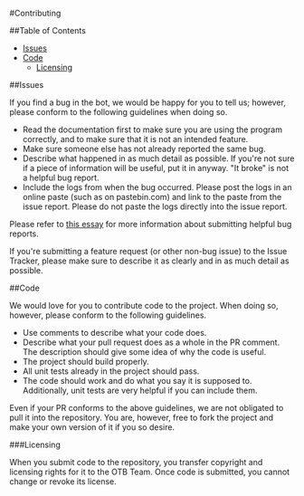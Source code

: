#Contributing

##Table of Contents

- [Issues](#issues)
- [Code](#code)
  - [Licensing](#licensing)

##Issues

If you find a bug in the bot, we would be happy for you to tell us; however, please conform to the following guidelines when doing so.

* Read the documentation first to make sure you are using the program correctly, and to make sure that it is not an intended feature.
* Make sure someone else has not already reported the same bug.
* Describe what happened in as much detail as possible. If you're not sure if a piece of  information will be useful, put it in anyway. "It broke" is not a helpful bug report.
* Include the logs from when the bug occurred. Please post the logs in an online paste (such as on pastebin.com) and link to the paste from the issue report. Please do not paste the logs directly into the issue report.

Please refer to <a href="http://www.chiark.greenend.org.uk/~sgtatham/bugs.html" target="_blank">this essay</a> for more information about submitting helpful bug reports.

If you're submitting a feature request (or other non-bug issue) to the Issue Tracker, please make sure to describe it as clearly and in as much detail as possible.

##Code

We would love for you to contribute code to the project. When doing so, however, please conform to the following guidelines.

* Use comments to describe what your code does.
* Describe what your pull request does as a whole in the PR comment. The description should give some idea of why the code is useful.
* The project should build properly.
* All unit tests already in the project should pass.
* The code should work and do what you say it is supposed to. Additionally, unit tests are very helpful if you can include them.

Even if your PR conforms to the above guidelines, we are not obligated to pull it into the repository. You are, however, free to fork the project and make your own version of it if you so desire.
  
###Licensing

When you submit code to the repository, you transfer copyright and licensing rights for it to the OTB Team. Once code is submitted, you cannot change or revoke its license.
